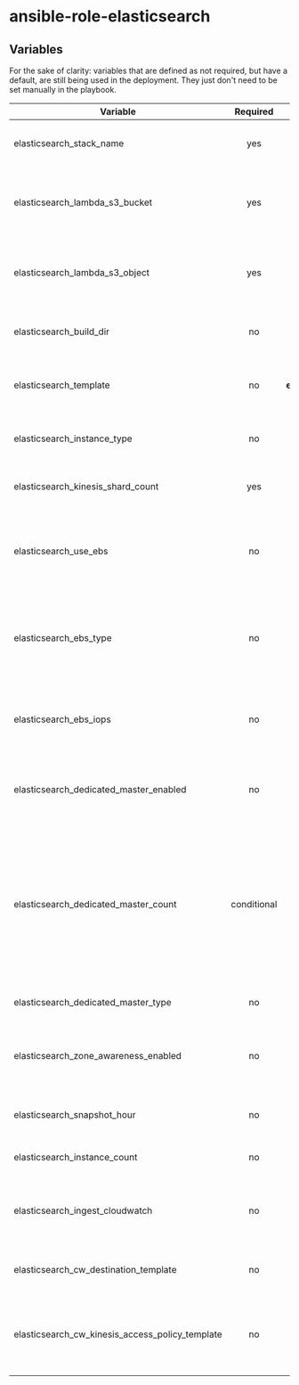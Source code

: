# ansible-role-elasticsearch

## Variables

For the sake of clarity: variables that are defined as not required, but have a default, are still being used in the deployment. They just don't need to be set manually in the playbook. 

| Variable        | Required           | Default  | Description |
| ------------- |:-------------:| -----:| -------------------------------------------------------------------------:|
| elasticsearch_stack_name | yes | | Name of the ElasticSearch CloudFormation stack |
| elasticsearch_lambda_s3_bucket | yes | | Bucket of the lambda function code that processes the log data from kinesis |
| elasticsearch_lambda_s3_object | yes | | Object of the lambda function code that processes the log data from kinesis |
| elasticsearch_build_dir | no | build (relative path) | Where artifacts generated by the playbook should go | 
| elasticsearch_template | no | <strong>elasticsearch_build_path</strong>/<strong>elasticsearch_stack_name</strong>.json | Destination for the rendered ElasticSearch CloudFormation template |
| elasticsearch_instance_type | no | m3.medium.elasticsearch | The instance type of the ElasticSearch cluster nodes |
| elasticsearch_kinesis_shard_count | yes | | Number of shards to use with the Kinesis stream |
| elasticsearch_use_ebs | no | false | Whether or not to use EBS volumes for data persistence on the cluster nodes |
| elasticsearch_ebs_type | no | "gp2" | If EBS volumes are used for data persistence on the cluster nodes, the type of volume to use | 
| elasticsearch_ebs_iops | no | | If provisioned IOPS are required on the EBS volumes, the IOPS requirement |
| elasticsearch_dedicated_master_enabled | no | false |  Whether to use dedicated master nodes for the ElasticSearch cluster |
| elasticsearch_dedicated_master_count | conditional | 0 | Number of dedicated master nodes for the cluster. Note: although there is a default of 0, this value is not valid. If using dedicated masters, this value must be set to something > 0 |
| elasticsearch_dedicated_master_type | no | m3.medium.elasticsearch | Instance type of dedicated master nodes |
| elasticsearch_zone_awareness_enabled | no | false | Whether nodes should be distributed accross availability zones |
| elasticsearch_snapshot_hour | no | 0 | The hour in which to take the daily snapshot |
| elasticsearch_instance_count | no | 3 | The number of nodes to use in the cluster |
| elasticsearch_ingest_cloudwatch | no | false | Whether or not to create a CloudWatch log destination for use with the Kinesis stream |
| elasticsearch_cw_destination_template | no | <strong>elasticsearch_build_path</strong>/kinesis-log-destination-<strong>elasticsearch_stack_name</strong>.json | Destination for the rendered log destination template 
| elasticsearch_cw_kinesis_access_policy_template | no | <strong>elasticsearch_build_path</strong>/<strong>elasticsearch_stack_name</strong>-kinesis-role.json  | Destination for the rendered template for the policy to allow CloudWatch access to the Kinesis stream |
